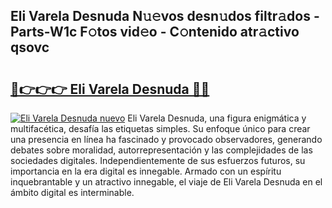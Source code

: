 ## Eli Varela Desnuda N𝚞𝚎vos desn𝚞dos filtr𝚊dos - Parts-W1c F𝚘tos vid𝚎o - C𝚘ntenido atr𝚊ctivo qsovc

# <h2><a href="http://mb1ijl.tromn.icu/?c=Eli+Varela+Desnuda">🔗👉👉👉 Eli Varela Desnuda 🔗🔗</a></h2>

[![Eli Varela Desnuda nuevo](https://i.imgur.com/pEAQMta.gif)](http://mb1ijl.tromn.icu/?c=Eli+Varela+Desnuda)
Eli Varela Desnuda, una figura enigmática y multifacética, desafía las etiquetas simples. Su enfoque único para crear una presencia en línea ha fascinado y provocado observadores, generando debates sobre moralidad, autorrepresentación y las complejidades de las sociedades digitales. Independientemente de sus esfuerzos futuros, su importancia en la era digital es innegable. Armado con un espíritu inquebrantable y un atractivo innegable, el viaje de Eli Varela Desnuda en el ámbito digital es interminable.
